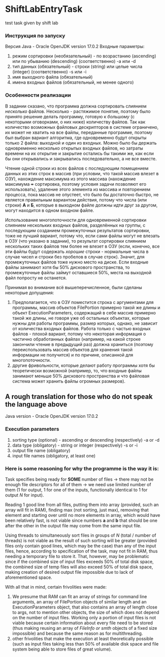 # ShiftLabEntryTask
test task given by shift lab

### Инструкция по запуску

Версия Java - Oracle OpenJDK version 17.0.2
Входные параметры:
1. режим сортировки (необязательный) - по возрастанию (ascending) или по убыванию (descending) (соответственно)
-a или -d
2. тип данных (обязательный) - строки (string) или целые числа (integer) (соответственно)
-s или -i
3. имя выходного файла (обязательный)
4. имена входных файлов (обязательный, не менее одного)

### Особенности реализации

В задании сказано, что программа должна сортировать слиянием *несколько* файлов. Несколько - растяжимое понятие, поэтому было принято решение делать программу, готовую к *большому* (с некоторыми оговорками, о них ниже) количеству файлов. Так как количество возможных файловых дескрипторов в системе ограничено, их может не хватить на все файлы, переданные программе, поэтому был выбран вариант алгоритма, где одновременно будут открыты только 2 файла: выходной и один из входных. Можно было бы держать одновременно несколько открытых входных файлов, но затраты времени на их открытие и закрытие остались бы такими же, как если бы они открывались и закрывались последовательно, а не все вместе.

Чтение одной строки из всех файлов с последующим помещением данных из этих строк в массив (при условии, что такой массив влезет в ОЗУ), нахождение максимума из этого массива (нахождение максимума ~~=~~ сортировка, поэтому условия задачи позволяют его использовать), удаление этого элемента из массива и повторением процесса, пока массив не опустеет, что было бы достаточно быстро, не является правильным вариантом действия, потому что числа (или строки) **А** и **Б**, которые в выходном файле должны идти друг за другом, могут находится в одном входном файле.

Использование многопоточности для одновременной сортировки слиянием нескольких входных файлов, разделённых на группы, с последующим созданием промежуточных результатов сортировки, тоже не лучший вариант, потому что, если сами файлы могут не влезать в ОЗУ (что указано в задании), то результат сортировки слиянием нескольких таких файлов тем более не влезет в ОЗУ (если, конечно, все эти файлы будут содержать *хорошие* строки - нормальные числа в случае чисел и строки без пробелов в случае строк). Значит, для промежуточных файлов тоже нужно место на диске. Если входные файлы занимают хотя бы 50% дискового пространства, то промежуточные файлы займут оставшиеся 50%, места на выходной файл попросту не останется.

Принимая во внимание всё вышеперечисленное, были сделаны некоторые допущения:
1. Предполагается, что в ОЗУ поместится строка с аргументами для программы, массив объектов FilePortion примерно такой же длины и объект ExecutionParameters, содержащий в себе массив примерно такой же длины, не говоря уже об остальных объектах, которые нужны для работы программы, размер которых, однако, не зависит от количества входных файлов.
Работа только с частью входных файлов - плохой вариант, потому что некоторая информация о частично обработанных файлах (например, на какой строке закончили чтение в предыдущий раз) должна храниться (поэтому переиспользовать массив объектов для хранения такой информации не получится) и по причине, описанной для многопоточности.
2. другие фривольности, которые делают работу программы хотя бы теоретически возможной (например, то, что входные файлы занимают меньше 50% дискового пространства и что файловая система может хранить файлы огромных размеров).

## A rough translation for those who do not speak the language above

Java version - Oracle OpenJDK version 17.0.2

### Execution parameters

1. sorting type (optional) - ascending or descending (respectively)
-a or -d
2. data type (obligatory) - string or integer (respectively)
-s or -i
3. output file name (obligatory)
4. input file names (obligatory, at least one)


### Here is some reasoning for why the programme is the way it is:

Task specifies being ready for **SOME** number of files -> there may not be enough file descriptors for all of them -> we need use limited number of them (1 for output, 1 for one of the inputs, functionally identical to 1 for output *N* for input).

Reading 1 good line from all files, putting them into array (provided, such an array will fit in RAM), finding max (not sorting, just max), removing that element and starting over until no more elements in array, which would have been relatively fast, is not viable since numbers **a** and **b** that should be one after the other in the output file may come from the same input file.

Using threads to simultaneously sort files in groups of *N* (total / number of threads) is not viable as the result of such sorting will be greater (provided files only contain good lines, which may be the case) than any of the input files, hence, according to specification of the task, may not fit in RAM, thus needing a temporary file to store it. That, however, may be problematic since if the combined size of input files exceeds 50% of total disk space, the combined size of temp files will also exceed 50% of total disk space, making creation of desired output file impossible due to lack of aforementioned space.

With all that in mind, certain frivolities were made:
1. We presume that RAM can fit an array of strings for command line arguments, an array of FilePortion objects of similar length and an ExecutionParameters object, that also contains an array of length close to args, not to mention other objects, the size of which does not depend on the number of input files.
Working only a portion of input files is not viable because certain information about every file need to be stored (thus making reusing an array of *FileInfo or smth* objects of a fixed size impossible) and because the same reason as for multithreading.
2. other frivolities that make the execution at least theoretically possible (such as input files taking less than 50% of available disk space and file system being able to store files of great volume).
